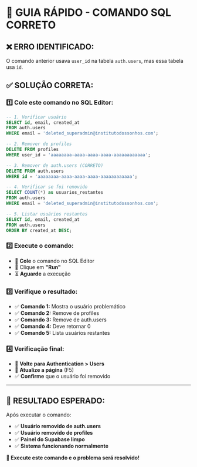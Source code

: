 # 🚨 GUIA RÁPIDO - COMANDO SQL CORRETO

## ❌ **ERRO IDENTIFICADO:**
O comando anterior usava `user_id` na tabela `auth.users`, mas essa tabela usa `id`.

## ✅ **SOLUÇÃO CORRETA:**

### **1️⃣ Cole este comando no SQL Editor:**

```sql
-- 1. Verificar usuário
SELECT id, email, created_at 
FROM auth.users 
WHERE email = 'deleted_superadmin@institutodossonhos.com';

-- 2. Remover de profiles
DELETE FROM profiles 
WHERE user_id = 'aaaaaaaa-aaaa-aaaa-aaaa-aaaaaaaaaaaa';

-- 3. Remover de auth.users (CORRETO)
DELETE FROM auth.users 
WHERE id = 'aaaaaaaa-aaaa-aaaa-aaaa-aaaaaaaaaaaa';

-- 4. Verificar se foi removido
SELECT COUNT(*) as usuarios_restantes 
FROM auth.users 
WHERE email = 'deleted_superadmin@institutodossonhos.com';

-- 5. Listar usuários restantes
SELECT id, email, created_at 
FROM auth.users 
ORDER BY created_at DESC;
```

### **2️⃣ Execute o comando:**
- 📝 **Cole** o comando no SQL Editor
- 🔘 Clique em **"Run"**
- ⏳ **Aguarde** a execução

### **3️⃣ Verifique o resultado:**
- ✅ **Comando 1:** Mostra o usuário problemático
- ✅ **Comando 2:** Remove de profiles
- ✅ **Comando 3:** Remove de auth.users
- ✅ **Comando 4:** Deve retornar 0
- ✅ **Comando 5:** Lista usuários restantes

### **4️⃣ Verificação final:**
- 🔄 **Volte para Authentication > Users**
- 🔄 **Atualize a página** (F5)
- ✅ **Confirme** que o usuário foi removido

---

## 🎯 **RESULTADO ESPERADO:**

Após executar o comando:
- ✅ **Usuário removido de auth.users**
- ✅ **Usuário removido de profiles**
- ✅ **Painel do Supabase limpo**
- ✅ **Sistema funcionando normalmente**

**🚀 Execute este comando e o problema será resolvido!** 